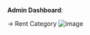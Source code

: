 **Admin Dashboard**: 

-> Rent Category
![image](https://github.com/user-attachments/assets/5b5f8d9c-1ce6-442c-bf8b-fb521541834a)
